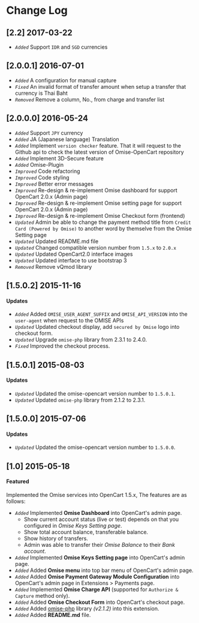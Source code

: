 Change Log
==========

[2.2] 2017-03-22
---
- *`Added`* Support `IDR` and `SGD` currencies

[2.0.0.1] 2016-07-01
---
- *`Added`* A configuration for manual capture
- *`Fixed`* An invalid format of transfer amount when setup a transfer that currency is Thai Baht
- *`Removed`* Remove a column, No., from charge and transfer list

[2.0.0.0] 2016-05-24
------------
- *`Added`* Support `JPY` currency
- *`Added`* JA (Japanese language) Translation
- *`Added`* Implement `version checker` feature. That it will request to the Github api to check the latest version of Omise-OpenCart repository
- *`Added`* Implement 3D-Secure feature
- *`Added`* Omise-Plugin
- *`Improved`* Code refactoring
- *`Improved`* Code styling
- *`Improved`* Better error messages
- *`Improved`* Re-design & re-implement Omise dashboard for support OpenCart 2.0.x (Admin page)
- *`Improved`* Re-design & re-implement Omise setting page for support OpenCart 2.0.x (Admin page)
- *`Improved`* Re-design & re-implement Omise Checkout form (frontend)
- *`Updated`* Admin be able to change the payment method title from `Credit Card (Powered by Omise)` to another word by themselve from the Omise Setting page
- *`Updated`* Updated README.md file
- *`Updated`* Changed compatible version number from `1.5.x` to `2.0.x`
- *`Updated`* Updated OpenCart2.0 interface images
- *`Updated`* Updated interface to use bootstrap 3
- *`Removed`* Remove vQmod library

[1.5.0.2] 2015-11-16
----------------------
#### Updates
- *`Added`* Added `OMISE_USER_AGENT_SUFFIX` and `OMISE_API_VERSION` into the `user-agent` when request to the OMISE APIs
- *`Updated`* Updated checkout display, add `secured by Omise` logo into checkout form.
- *`Updated`* Upgrade `omise-php` library from 2.3.1 to 2.4.0.
- *`Fixed`* Improved the checkout process.

[1.5.0.1] 2015-08-03
----------------------
#### Updates
- *`Updated`* Updated the omise-opencart version number to `1.5.0.1`.
- *`Updated`* Updated `omise-php` library from 2.1.2 to 2.3.1.

[1.5.0.0] 2015-07-06
----------------------
#### Updates
- *`Updated`* Updated the omise-opencart version number to `1.5.0.0`.

[1.0] 2015-05-18
------------------
#### Featured
Implemented the Omise services into OpenCart 1.5.x, The features are as follows:
- *`Added`* Implemented **Omise Dashboard** into OpenCart's admin page.
  - Show current account status (live or test) depends on that you configured in *Omise Keys Setting page*.
  - Show total account balance, transferable balance.
  - Show history of transfers.
  - Admin was able to transfer their *Omise Balance* to their *Bank account*.
- *`Added`* Implemented **Omise Keys Setting page** into OpenCart's admin page.
- *`Added`* Added **Omise menu** into top bar menu of OpenCart's admin page.
- *`Added`* Added **Omise Payment Gateway Module Configuration** into OpenCart's admin page in Extensions > Payments page.
- *`Added`* Implemented **Omise Charge API** (supported for `Authorize & Capture` method only).
- *`Added`* Added **Omise Checkout Form** into OpenCart's checkout page.
- *`Added`* Added [omise-php](https://github.com/omise/omise-php) library *(v2.1.2)* into this extension.
- *`Added`* Added **README.md** file.